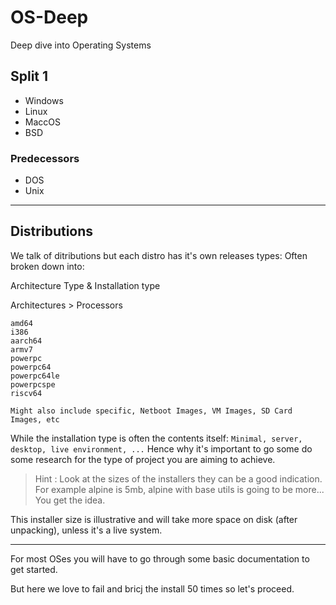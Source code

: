 # OS-Deep
Deep dive into Operating Systems


## Split 1

- Windows 
- Linux
- MaccOS
- BSD

### Predecessors

- DOS
- Unix

----- 

## Distributions

We talk of ditributions but each distro has it's own releases types:
Often broken down into: 

Architecture Type & Installation type

Architectures > Processors
```
amd64
i386
aarch64
armv7
powerpc
powerpc64
powerpc64le
powerpcspe
riscv64

Might also include specific, Netboot Images, VM Images, SD Card Images, etc
``` 

While the installation type is often the contents itself: `Minimal, server, desktop, live environment, ...` 
Hence why it's important to go some do some research for the type of project you are aiming to achieve. 

> Hint : Look at the sizes of the installers they can be a good indication.
> For example alpine is 5mb, alpine with base utils is going to be more... You get the idea.

This installer size is illustrative and will take more space on disk (after unpacking), unless it's a live system.

-----

For most OSes you will have to go through some basic documentation to get started.

But here we love to fail and bricj the install 50 times so let's proceed. 
